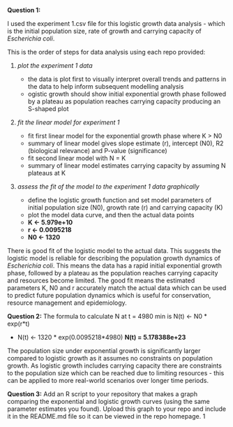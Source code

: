 **Question 1:** 

I used the experiment 1.csv file for this logistic growth data analysis - which is the initial population size, rate of growth and carrying capacity of _Escherichia coli_. 

This is the order of steps for data analysis using each repo provided:
1. _plot the experiment 1 data_
   - the data is plot first to visually interpret overall trends and patterns in the data to help inform subsequent modelling analysis
   - ogistic growth should show initial exponential growth phase followed by a plateau as population reaches carrying capacity producing an S-shaped plot
     
2. _fit the linear model for experiment 1_
   - fit first linear model for the exponential growth phase where K > N0
   - summary of linear model gives slope estimate (r), intercept (N0), R2 (biological relevance) and P-value (significance)
   - fit second linear model with N = K
   - summary of linear model estimates carrying capacity by assuming N plateaus at K
     
3. _assess the fit of the model to the experiment 1 data graphically_
   - define the logistic growth function and set model parameters of initial population size (N0), growth rate (r) and carrying capacity (K)
   - plot the model data curve, and then the actual data points
   - **K <- 5.979e+10**
   - **r <- 0.0095218**
   - **N0 <- 1320**

There is good fit of the logistic model to the actual data. This suggests the logistic model is reliable for describing the population growth dynamics of _Escherichia coli_. This means the data has a rapid initial exponential growth phase, followed by a plateau as the population reaches carrying capacity and resources become limited. The good fit means the estimated parameters K, N0 and r accurately match the actual data which can be used to predict future population dynamics which is useful for conservation, resource management and epidemiology.

**Question 2:** 
The formula to calculate N at t = 4980 min is N(t) <- N0 * exp(r*t)
- N(t) <- 1320 * exp(0.0095218*4980)
**N(t) = 5.178388e+23**

The population size under exponential growth is significantly larger compared to logistic growth as it assumes no constraints on population growth. As logistic growth includes carrying capacity there are constraints to the population size which can be reached due to limiting resources - this can be applied to more real-world scenarios over longer time periods.


**Question 3:** Add an R script to your repository that makes a graph
comparing the exponential and logistic growth curves (using the same
parameter estimates you found). Upload this graph to your repo and
include it in the README.md file so it can be viewed in the repo
homepage.
1

